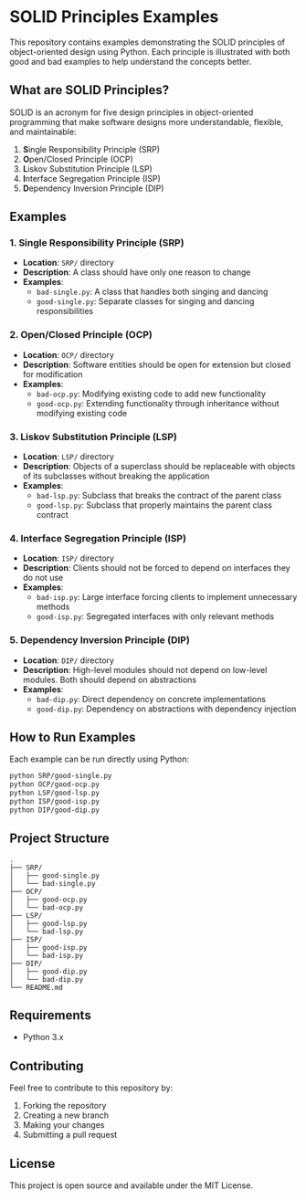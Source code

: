# SOLID Principles Examples

This repository contains examples demonstrating the SOLID principles of object-oriented design using Python. Each principle is illustrated with both good and bad examples to help understand the concepts better.

## What are SOLID Principles?

SOLID is an acronym for five design principles in object-oriented programming that make software designs more understandable, flexible, and maintainable:

1. **S**ingle Responsibility Principle (SRP)
2. **O**pen/Closed Principle (OCP)
3. **L**iskov Substitution Principle (LSP)
4. **I**nterface Segregation Principle (ISP)
5. **D**ependency Inversion Principle (DIP)

## Examples

### 1. Single Responsibility Principle (SRP)

- **Location**: `SRP/` directory
- **Description**: A class should have only one reason to change
- **Examples**:
  - `bad-single.py`: A class that handles both singing and dancing
  - `good-single.py`: Separate classes for singing and dancing responsibilities

### 2. Open/Closed Principle (OCP)

- **Location**: `OCP/` directory
- **Description**: Software entities should be open for extension but closed for modification
- **Examples**:
  - `bad-ocp.py`: Modifying existing code to add new functionality
  - `good-ocp.py`: Extending functionality through inheritance without modifying existing code

### 3. Liskov Substitution Principle (LSP)

- **Location**: `LSP/` directory
- **Description**: Objects of a superclass should be replaceable with objects of its subclasses without breaking the application
- **Examples**:
  - `bad-lsp.py`: Subclass that breaks the contract of the parent class
  - `good-lsp.py`: Subclass that properly maintains the parent class contract

### 4. Interface Segregation Principle (ISP)

- **Location**: `ISP/` directory
- **Description**: Clients should not be forced to depend on interfaces they do not use
- **Examples**:
  - `bad-isp.py`: Large interface forcing clients to implement unnecessary methods
  - `good-isp.py`: Segregated interfaces with only relevant methods

### 5. Dependency Inversion Principle (DIP)

- **Location**: `DIP/` directory
- **Description**: High-level modules should not depend on low-level modules. Both should depend on abstractions
- **Examples**:
  - `bad-dip.py`: Direct dependency on concrete implementations
  - `good-dip.py`: Dependency on abstractions with dependency injection

## How to Run Examples

Each example can be run directly using Python:

```bash
python SRP/good-single.py
python OCP/good-ocp.py
python LSP/good-lsp.py
python ISP/good-isp.py
python DIP/good-dip.py
```

## Project Structure

```
.
├── SRP/
│   ├── good-single.py
│   └── bad-single.py
├── OCP/
│   ├── good-ocp.py
│   └── bad-ocp.py
├── LSP/
│   ├── good-lsp.py
│   └── bad-lsp.py
├── ISP/
│   ├── good-isp.py
│   └── bad-isp.py
├── DIP/
│   ├── good-dip.py
│   └── bad-dip.py
└── README.md
```

## Requirements

- Python 3.x

## Contributing

Feel free to contribute to this repository by:

1. Forking the repository
2. Creating a new branch
3. Making your changes
4. Submitting a pull request

## License

This project is open source and available under the MIT License.
